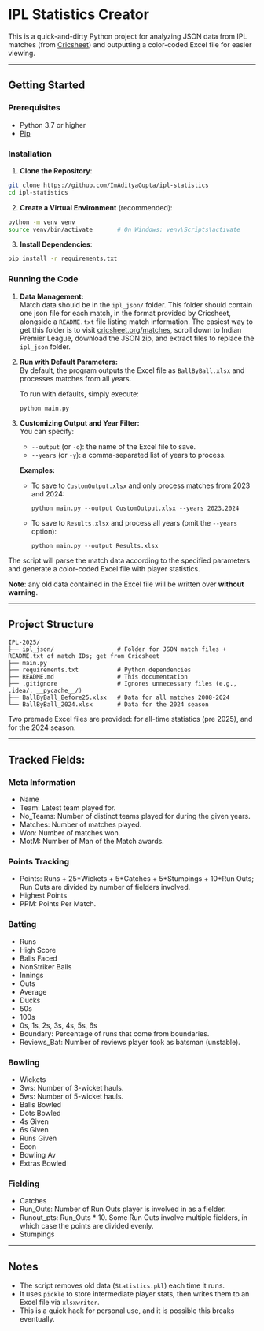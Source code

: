 # IPL Statistics Creator

This is a quick-and-dirty Python project for analyzing JSON data from IPL matches (from [Cricsheet](https://cricsheet.org/)) and outputting a color-coded Excel file for easier viewing.

---

## Getting Started

### Prerequisites

- Python 3.7 or higher
- [Pip](https://pip.pypa.io/en/stable/installation/)

### Installation

1. **Clone the Repository**:
```bash
git clone https://github.com/ImAdityaGupta/ipl-statistics
cd ipl-statistics
```

2. **Create a Virtual Environment** (recommended):
```bash
python -m venv venv
source venv/bin/activate       # On Windows: venv\Scripts\activate
```

3. **Install Dependencies**:
```bash
pip install -r requirements.txt
```

### Running the Code

1. **Data Management:**   
   Match data should be in the `ipl_json/` folder. This folder should contain one json file for each match, in
   the format provided by Cricsheet, alongside a `README.txt` file listing match information. The easiest way to get this folder is to visit [cricsheet.org/matches](https://cricsheet.org/matches/),
   scroll down to Indian Premier League, download the JSON zip, and extract files to replace the `ipl_json` folder.

   
2. **Run with Default Parameters:**  
   By default, the program outputs the Excel file as `BallByBall.xlsx` and processes matches from all years. 

   To run with defaults, simply execute:
   
       python main.py

3. **Customizing Output and Year Filter:**  
   You can specify:
     - `--output` (or `-o`): the name of the Excel file to save.
     - `--years` (or `-y`): a comma-separated list of years to process.
   
   **Examples:**
   - To save to `CustomOutput.xlsx` and only process matches from 2023 and 2024:
     
         python main.py --output CustomOutput.xlsx --years 2023,2024

   - To save to `Results.xlsx` and process all years (omit the `--years` option):
     
         python main.py --output Results.xlsx

The script will parse the match data according to the specified parameters and generate a color-coded Excel file with player statistics.

**Note**: any old data contained in the Excel file will be written over **without warning**.


---

## Project Structure

```
IPL-2025/
├── ipl_json/                  # Folder for JSON match files + README.txt of match IDs; get from Cricsheet
├── main.py                 
├── requirements.txt           # Python dependencies
├── README.md                  # This documentation
├── .gitignore                 # Ignores unnecessary files (e.g., .idea/, __pycache__/)
├── BallByBall_Before25.xlsx   # Data for all matches 2008-2024
└── BallByBall_2024.xlsx       # Data for the 2024 season
```

Two premade Excel files are provided: for all-time statistics (pre 2025), and for the 2024 season.

---

## Tracked Fields:

### Meta Information
   - Name 
   - Team: Latest team played for.
   - No_Teams: Number of distinct teams played for during the given years. 
   - Matches: Number of matches played.	
   - Won: Number of matches won.
   - MotM: Number of Man of the Match awards.

### Points Tracking
   - Points: Runs + 25\*Wickets + 5\*Catches + 5\*Stumpings + 10\*Run Outs; Run Outs are divided by number of fielders involved.
   - Highest Points 
   - PPM: Points Per Match.

### Batting

   - Runs 
   - High Score	
   - Balls Faced	
   - NonStriker Balls	
   - Innings	
   - Outs	
   - Average	
   - Ducks	
   - 50s	
   - 100s	
   - 0s, 1s, 2s, 3s, 4s, 5s, 6s
   - Boundary: Percentage of runs that come from boundaries.
   - Reviews_Bat: Number of reviews player took as batsman (unstable).

### Bowling
   - Wickets
   - 3ws: Number of 3-wicket hauls.
   - 5ws: Number of 5-wicket hauls.
   - Balls Bowled	
   - Dots Bowled	
   - 4s Given	
   - 6s Given	
   - Runs Given	
   - Econ	
   - Bowling Av	
   - Extras Bowled	

### Fielding

   - Catches	
   - Run_Outs: Number of Run Outs player is involved in as a fielder.	
   - Runout_pts: Run_Outs \* 10. Some Run Outs involve multiple fielders, in which case the points are divided evenly.
   - Stumpings	






---

## Notes

- The script removes old data (`Statistics.pkl`) each time it runs.
- It uses `pickle` to store intermediate player stats, then writes them to an Excel file via `xlsxwriter`.
- This is a quick hack for personal use, and it is possible this breaks eventually.


